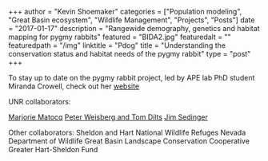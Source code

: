 +++
author = "Kevin Shoemaker"
categories = ["Population modeling", "Great Basin ecosystem", "Wildlife Management", "Projects", "Posts"]
date = "2017-01-17"
description = "Rangewide demography, genetics and habitat mapping for pygmy rabbits"
featured = "BIDA2.jpg"
featuredalt = ""
featuredpath = "/img"
linktitle = "Pdog"
title = "Understanding the conservation status and habitat needs of the pygmy rabbit"
type = "post"
+++

To stay up to date on the pygmy rabbit project, led by APE lab PhD student Miranda Crowell, check out her [website](http://mirandamaurine.weebly.com/pygmy-rabbit-project.html)

UNR collaborators:

[Marjorie Matocq](https://naes.unr.edu/matocq/)
[Peter Weisberg and Tom Dilts](https://naes.unr.edu/weisberg/)
[Jim Sedinger](http://www.ag.unr.edu/sedinger/)

Other collaborators:
Sheldon and Hart National Wildlife Refuges
Nevada Department of Wildlife
Great Basin Landscape Conservation Cooperative
Greater Hart-Sheldon Fund
